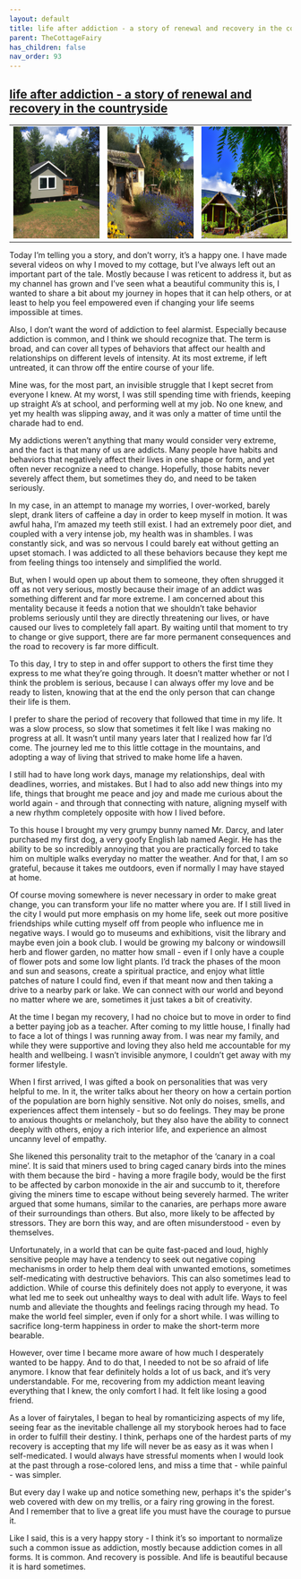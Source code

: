 ```yaml
---
layout: default
title: life after addiction - a story of renewal and recovery in the countryside
parent: TheCottageFairy
has_children: false
nav_order: 93
---
```


## [life after addiction - a story of renewal and recovery in the countryside](https://www.youtube.com/watch?v=jd28-FKH9ho)

<div>
<table align="center">
	<tr>
		<td align="center">
			<img src="../../assets/cottage_fairy_ai_generated_photos/life_after_addiction_-_a_story_of_renewal_and_recovery_in_the_countryside-[jd28-FKH9ho]/generated_00.png" height="200" width="200"/>
		</td>
		<td align="center">
			<img src="../../assets/cottage_fairy_ai_generated_photos/life_after_addiction_-_a_story_of_renewal_and_recovery_in_the_countryside-[jd28-FKH9ho]/generated_01.png" height="200" width="200"/>
		</td>
		<td align="center">
			<img src="../../assets/cottage_fairy_ai_generated_photos/life_after_addiction_-_a_story_of_renewal_and_recovery_in_the_countryside-[jd28-FKH9ho]/generated_02.png" height="200" width="200"/>
		</td>
	</tr>
</table>
</div>

Today I’m telling you a story, and don’t worry, it’s a happy one. I have made several videos on why I moved to my cottage, but I’ve always left out an important part of the tale. Mostly because I was reticent to address it, but as my channel has grown and I’ve seen what a beautiful community this is, I wanted to share a bit about my journey in hopes that it can help others, or at least to help you feel empowered even if changing your life seems impossible at times.

Also, I don’t want the word of addiction to feel alarmist. Especially because addiction is common, and I think we should recognize that. The term is broad, and can cover all types of behaviors that affect our health and relationships on different levels of intensity. At its most extreme, if left untreated, it can throw off the entire course of your life.

Mine was, for the most part, an invisible struggle that I kept secret from everyone I knew. At my worst, I was still spending time with friends, keeping up straight A’s at school, and performing well at my job. No one knew, and yet my health was slipping away, and it was only a matter of time until the charade had to end.

My addictions weren’t anything that many would consider very extreme, and the fact is that many of us are addicts. Many people have habits and behaviors that negatively affect their lives in one shape or form, and yet often never recognize a need to change. Hopefully, those habits never severely affect them, but sometimes they do, and need to be taken seriously.

In my case, in an attempt to manage my worries, I over-worked, barely slept, drank liters of caffeine a day in order to keep myself in motion. It was awful haha, I’m amazed my teeth still exist. I had an extremely poor diet, and coupled with a very intense job, my health was in shambles. I was constantly sick, and was so nervous I could barely eat without getting an upset stomach. I was addicted to all these behaviors because they kept me from feeling things too intensely and simplified the world.

But, when I would open up about them to someone, they often shrugged it off as not very serious, mostly because their image of an addict was something different and far more extreme. I am concerned about this mentality because it feeds a notion that we shouldn’t take behavior problems seriously until they are directly threatening our lives, or have caused our lives to completely fall apart. By waiting until that moment to try to change or give support, there are far more permanent consequences and the road to recovery is far more difficult.

To this day, I try to step in and offer support to others the first time they express to me what they’re going through. It doesn’t matter whether or not I think the problem is serious, because I can always offer my love and be ready to listen, knowing that at the end the only person that can change their life is them.

I prefer to share the period of recovery that followed that time in my life. It was a slow process, so slow that sometimes it felt like I was making no progress at all. It wasn’t until many years later that I realized how far I’d come. The journey led me to this little cottage in the mountains, and adopting a way of living that strived to make home life a haven.

I still had to have long work days, manage my relationships, deal with deadlines, worries, and mistakes. But I had to also add new things into my life, things that brought me peace and joy and made me curious about the world again - and through that connecting with nature, aligning myself with a new rhythm completely opposite with how I lived before.

To this house I brought my very grumpy bunny named Mr. Darcy, and later purchased my first dog, a very goofy English lab named Aegir. He has the ability to be so incredibly annoying that you are practically forced to take him on multiple walks everyday no matter the weather. And for that, I am so grateful, because it takes me outdoors, even if normally I may have stayed at home.

Of course moving somewhere is never necessary in order to make great change, you can transform your life no matter where you are. If I still lived in the city I would put more emphasis on my home life, seek out more positive friendships while cutting myself off from people who influence me in negative ways. I would go to museums and exhibitions, visit the library and maybe even join a book club. I would be growing my balcony or windowsill herb and flower garden, no matter how small - even if I only have a couple of flower pots and some low light plants. I’d track the phases of the moon and sun and seasons, create a spiritual practice, and enjoy what little patches of nature I could find, even if that meant now and then taking a drive to a nearby park or lake. We can connect with our world and beyond no matter where we are, sometimes it just takes a bit of creativity.

At the time I began my recovery, I had no choice but to move in order to find a better paying job as a teacher. After coming to my little house, I finally had to face a lot of things I was running away from. I was near my family, and while they were supportive and loving they also held me accountable for my health and wellbeing. I wasn’t invisible anymore, I couldn’t get away with my former lifestyle.

When I first arrived, I was gifted a book on personalities that was very helpful to me. In it, the writer talks about her theory on how a certain portion of the population are born highly sensitive. Not only do noises, smells, and experiences affect them intensely - but so do feelings. They may be prone to anxious thoughts or melancholy, but they also have the ability to connect deeply with others, enjoy a rich interior life, and experience an almost uncanny level of empathy.

She likened this personality trait to the metaphor of the ‘canary in a coal mine’. It is said that miners used to bring caged canary birds into the mines with them because the bird - having a more fragile body, would be the first to be affected by carbon monoxide in the air and succumb to it, therefore giving the miners time to escape without being severely harmed. The writer argued that some humans, similar to the canaries, are perhaps more aware of their surroundings than others. But also, more likely to be affected by stressors. They are born this way, and are often misunderstood - even by themselves.

Unfortunately, in a world that can be quite fast-paced and loud, highly sensitive people may have a tendency to seek out negative coping mechanisms in order to help them deal with unwanted emotions, sometimes self-medicating with destructive behaviors. This can also sometimes lead to addiction. While of course this definitely does not apply to everyone, it was what led me to seek out unhealthy ways to deal with adult life. Ways to feel numb and alleviate the thoughts and feelings racing through my head. To make the world feel simpler, even if only for a short while. I was willing to sacrifice long-term happiness in order to make the short-term more bearable.

However, over time I became more aware of how much I desperately wanted to be happy. And to do that, I needed to not be so afraid of life anymore. I know that fear definitely holds a lot of us back, and it’s very understandable. For me, recovering from my addiction meant leaving everything that I knew, the only comfort I had. It felt like losing a good friend.

As a lover of fairytales, I began to heal by romanticizing aspects of my life, seeing fear as the inevitable challenge all my storybook heroes had to face in order to fulfill their destiny. I think, perhaps one of the hardest parts of my recovery is accepting that my life will never be as easy as it was when I self-medicated. I would always have stressful moments when I would look at the past through a rose-colored lens, and miss a time that - while painful - was simpler.

But every day I wake up and notice something new, perhaps it's the spider's web covered with dew on my trellis, or a fairy ring growing in the forest. And I remember that to live a great life you must have the courage to pursue it.

Like I said, this is a very happy story - I think it’s so important to normalize such a common issue as addiction, mostly because addiction comes in all forms. It is common. And recovery is possible. And life is beautiful because it is hard sometimes.